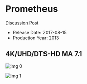 # Prometheus

[Discussion Post](https://www.avsforum.com/threads/bass-eq-for-filtered-movies.2995212/post-56776966)

* Release Date: 2017-08-15
* Production Year: 2013

## 4K/UHD/DTS-HD MA 7.1

![img 0](https://i.imgur.com/q8pwSzq.jpg)

![img 1](https://i.imgur.com/W1whWPp.png)

